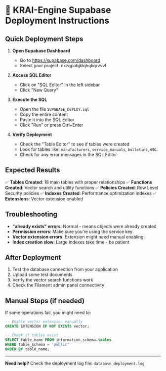 
# 🎯 KRAI-Engine Supabase Deployment Instructions

## Quick Deployment Steps

1. **Open Supabase Dashboard**
   - Go to https://supabase.com/dashboard
   - Select your project: nxzqpobjklqhqkqrvvvl

2. **Access SQL Editor**
   - Click on "SQL Editor" in the left sidebar
   - Click "New Query"

3. **Execute the SQL**
   - Open the file `SUPABASE_DEPLOY.sql`
   - Copy the entire content
   - Paste it into the SQL Editor
   - Click "Run" or press Ctrl+Enter

4. **Verify Deployment**
   - Check the "Table Editor" to see if tables were created
   - Look for tables like: `manufacturers`, `service_manuals`, `bulletins`, etc.
   - Check for any error messages in the SQL Editor

## Expected Results

✅ **Tables Created**: 18 main tables with proper relationships
✅ **Functions Created**: Vector search and utility functions
✅ **Policies Created**: Row Level Security policies
✅ **Indexes Created**: Performance optimization indexes
✅ **Extensions**: Vector extension enabled

## Troubleshooting

- **"already exists" errors**: Normal - means objects were already created
- **Permission errors**: Make sure you're using the service key
- **Vector extension errors**: Extension might need manual enabling
- **Index creation slow**: Large indexes take time - be patient

## After Deployment

1. Test the database connection from your application
2. Upload some test documents
3. Verify the vector search functions work
4. Check the Filament admin panel connectivity

## Manual Steps (if needed)

If some operations fail, you might need to:

```sql
-- Enable vector extension manually
CREATE EXTENSION IF NOT EXISTS vector;

-- Check if tables exist
SELECT table_name FROM information_schema.tables 
WHERE table_schema = 'public' 
ORDER BY table_name;
```

---

**Need help?** Check the deployment log file: `database_deployment.log`
